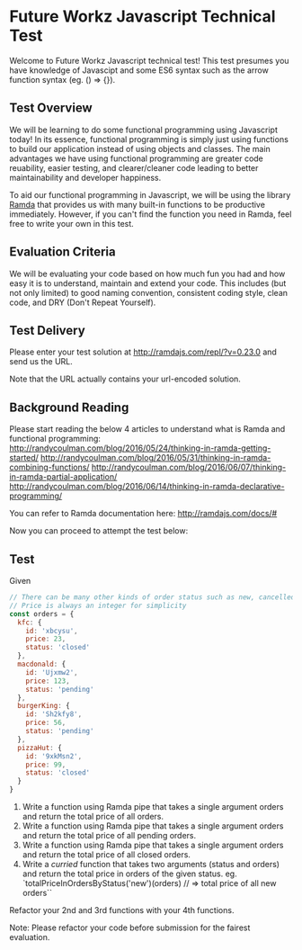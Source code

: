 # Future Workz Javascript Technical Test
Welcome to Future Workz Javascript technical test! This test presumes you have knowledge of Javascipt and some ES6 syntax such as the arrow function syntax (eg. () => {}).

## Test Overview
We will be learning to do some functional programming using Javascript today! In its essence, functional programming is simply just using functions to build our application instead of using objects and classes. The main advantages we have using functional programming are greater code reuability, easier testing, and clearer/cleaner code leading to better maintainability and developer happiness.

To aid our functional programming in Javascript, we will be using the library [Ramda](http://www.ramdajs.com) that provides us with many built-in functions to be productive immediately. However, if you can't find the function you need in Ramda, feel free to write your own in this test.

## Evaluation Criteria
We will be evaluating your code based on how much fun you had and how easy it is to understand, maintain and extend your code. This includes (but not only limited) to good naming convention, consistent coding style, clean code, and DRY (Don't Repeat Yourself).

## Test Delivery
Please enter your test solution at http://ramdajs.com/repl/?v=0.23.0 and send us the URL.

Note that the URL actually contains your url-encoded solution.

## Background Reading
Please start reading the below 4 articles to understand what is Ramda and functional programming:
http://randycoulman.com/blog/2016/05/24/thinking-in-ramda-getting-started/
http://randycoulman.com/blog/2016/05/31/thinking-in-ramda-combining-functions/
http://randycoulman.com/blog/2016/06/07/thinking-in-ramda-partial-application/
http://randycoulman.com/blog/2016/06/14/thinking-in-ramda-declarative-programming/

You can refer to Ramda documentation here: http://ramdajs.com/docs/#

Now you can proceed to attempt the test below:

## Test

Given
```js
// There can be many other kinds of order status such as new, cancelled, etc
// Price is always an integer for simplicity
const orders = {
  kfc: {
    id: 'xbcysu',
    price: 23,
    status: 'closed'
  },
  macdonald: {
    id: 'Ujxmw2',
    price: 123,
    status: 'pending'
  },
  burgerKing: {
    id: 'Sh2kfy8',
    price: 56,
    status: 'pending'
  },
  pizzaHut: {
    id: '9xkMsn2',
    price: 99,
    status: 'closed'
  }
}
```

1) Write a function using Ramda pipe that takes a single argument orders and return the total price of all orders.
2) Write a function using Ramda pipe that takes a single argument orders and return the total price of all pending orders.
3) Write a function using Ramda pipe that takes a single argument orders and return the total price of all closed orders.
4) Write a *curried* function that takes two arguments (status and orders) and return the total price in orders of the given status. eg. `totalPriceInOrdersByStatus('new')(orders) // => total price of all new orders``

Refactor your 2nd and 3rd functions with your 4th functions.

Note: Please refactor your code before submission for the fairest evaluation.

